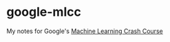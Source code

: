 # google-mlcc
My notes for Google's [Machine Learning Crash Course](https://developers.google.com/machine-learning/crash-course)
